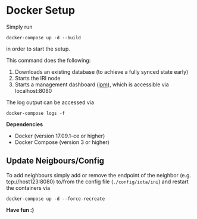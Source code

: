 # Docker Setup

Simply run

```
docker-compose up -d --build
```

in order to start the setup.

This command does the following:

1. Downloads an existing database (to achieve a fully synced state early)
2. Starts the IRI node
3. Starts a management dashboard ([ipm](https://github.com/akashgoswami/ipm)), which is accessible via localhost:8080

The log output can be accessed via

```
docker-compose logs -f
```

**Dependencies**

* Docker (version 17.09.1-ce or higher)
* Docker Compose (version 3 or higher)

## Update Neigbours/Config

To add neighbours simply add or remove the endpoint of the neighbor (e.g. tcp://host123:8080) to/from the config file (`./config/iota/ini`) and restart the containers via 

```docker-compose up -d --force-recreate```


**Have fun :)**